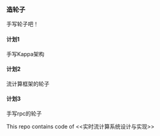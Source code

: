 ### 造轮子

手写轮子吧！

#### 计划1

手写Kappa架构

#### 计划2

流计算框架的轮子

#### 计划3

手写rpc的轮子

This repo contains code of <<实时流计算系统设计与实现>> 
